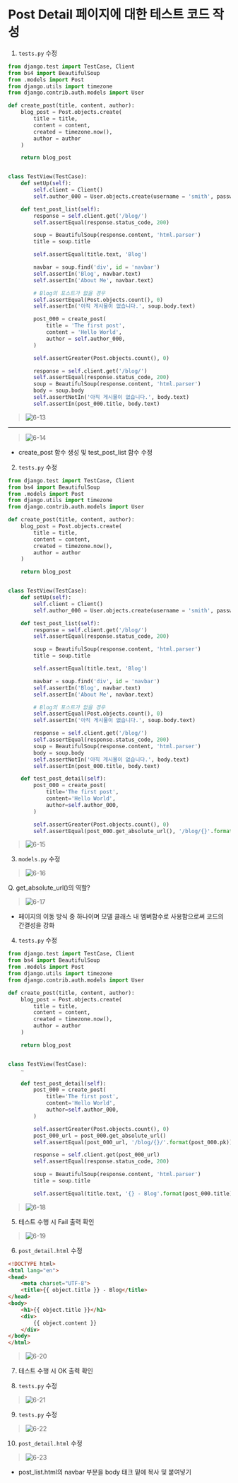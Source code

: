 # Post Detail 페이지에 대한 테스트 코드 작성
1. `tests.py` 수정  
~~~python
from django.test import TestCase, Client
from bs4 import BeautifulSoup
from .models import Post
from django.utils import timezone
from django.contrib.auth.models import User

def create_post(title, content, author):
    blog_post = Post.objects.create(
        title = title,
        content = content,
        created = timezone.now(),
        author = author
    )

    return blog_post


class TestView(TestCase):
    def setUp(self):
        self.client = Client()
        self.author_000 = User.objects.create(username = 'smith', password = 'nopassword')

    def test_post_list(self):
        response = self.client.get('/blog/')
        self.assertEqual(response.status_code, 200)

        soup = BeautifulSoup(response.content, 'html.parser')
        title = soup.title

        self.assertEqual(title.text, 'Blog')

        navbar = soup.find('div', id = 'navbar')
        self.assertIn('Blog', navbar.text)
        self.assertIn('About Me', navbar.text)

        # Blog의 포스트가 없을 경우
        self.assertEqual(Post.objects.count(), 0)
        self.assertIn('아직 게시물이 없습니다.', soup.body.text)

        post_000 = create_post(
            title = 'The first post',
            content = 'Hello World',
            author = self.author_000,
        )

        self.assertGreater(Post.objects.count(), 0)

        response = self.client.get('/blog/')
        self.assertEqual(response.status_code, 200)
        soup = BeautifulSoup(response.content, 'html.parser')
        body = soup.body
        self.assertNotIn('아직 게시물이 없습니다.', body.text)
        self.assertIn(post_000.title, body.text)
~~~
> ![6-13](https://user-images.githubusercontent.com/48504392/79629104-7613e100-8181-11ea-949f-bc3bac0b230e.png)  
___
> ![6-14](https://user-images.githubusercontent.com/48504392/79629105-76ac7780-8181-11ea-9ebc-a7ebbf3d7d05.png)  
- create_post 함수 생성 및 test_post_list 함수 수정  

2. `tests.py` 수정  
~~~python
from django.test import TestCase, Client
from bs4 import BeautifulSoup
from .models import Post
from django.utils import timezone
from django.contrib.auth.models import User

def create_post(title, content, author):
    blog_post = Post.objects.create(
        title = title,
        content = content,
        created = timezone.now(),
        author = author
    )

    return blog_post


class TestView(TestCase):
    def setUp(self):
        self.client = Client()
        self.author_000 = User.objects.create(username = 'smith', password = 'nopassword')

    def test_post_list(self):
        response = self.client.get('/blog/')
        self.assertEqual(response.status_code, 200)

        soup = BeautifulSoup(response.content, 'html.parser')
        title = soup.title

        self.assertEqual(title.text, 'Blog')

        navbar = soup.find('div', id = 'navbar')
        self.assertIn('Blog', navbar.text)
        self.assertIn('About Me', navbar.text)

        # Blog의 포스트가 없을 경우
        self.assertEqual(Post.objects.count(), 0)
        self.assertIn('아직 게시물이 없습니다.', soup.body.text)

        response = self.client.get('/blog/')
        self.assertEqual(response.status_code, 200)
        soup = BeautifulSoup(response.content, 'html.parser')
        body = soup.body
        self.assertNotIn('아직 게시물이 없습니다.', body.text)
        self.assertIn(post_000.title, body.text)

    def test_post_detail(self):
        post_000 = create_post(
            title='The first post',
            content='Hello World',
            author=self.author_000,
        )

        self.assertGreater(Post.objects.count(), 0)
        self.assertEqual(post_000.get_absolute_url(), '/blog/{}'.format(post_000.pk))
~~~
> ![6-15](https://user-images.githubusercontent.com/48504392/79629107-77450e00-8181-11ea-8b3a-8d64c70a5c29.png)  

3. `models.py` 수정  
> ![6-16](https://user-images.githubusercontent.com/48504392/79629108-77dda480-8181-11ea-92f1-0a38f6335262.png)  

Q. get_absolute_url()의 역할?  
> ![6-17](https://user-images.githubusercontent.com/48504392/79629110-78763b00-8181-11ea-881c-811ccd28304b.png)  

- 페이지의 이동 방식 중 하나이며 모델 클래스 내 멤버함수로 사용함으로써 코드의 간결성을 강화  

4. `tests.py` 수정  
~~~python
from django.test import TestCase, Client
from bs4 import BeautifulSoup
from .models import Post
from django.utils import timezone
from django.contrib.auth.models import User

def create_post(title, content, author):
    blog_post = Post.objects.create(
        title = title,
        content = content,
        created = timezone.now(),
        author = author
    )

    return blog_post


class TestView(TestCase):
    ~

    def test_post_detail(self):
        post_000 = create_post(
            title='The first post',
            content='Hello World',
            author=self.author_000,
        )

        self.assertGreater(Post.objects.count(), 0)
        post_000_url = post_000.get_absolute_url()
        self.assertEqual(post_000_url, '/blog/{}/'.format(post_000.pk))

        response = self.client.get(post_000_url)
        self.assertEqual(response.status_code, 200)

        soup = BeautifulSoup(response.content, 'html.parser')
        title = soup.title

        self.assertEqual(title.text, '{} - Blog'.format(post_000.title))
~~~
> ![6-18](https://user-images.githubusercontent.com/48504392/79629111-78763b00-8181-11ea-8bcd-f617ba4aaf19.png)  

5. 테스트 수행 시 Fail 출력 확인  
> ![6-19](https://user-images.githubusercontent.com/48504392/79629112-790ed180-8181-11ea-80da-af8540800cb7.png)  

6. `post_detail.html` 수정  
```html
<!DOCTYPE html>
<html lang="en">
<head>
    <meta charset="UTF-8">
    <title>{{ object.title }} - Blog</title>
</head>
<body>
    <h1>{{ object.title }}</h1>
    <div>
        {{ object.content }}
    </div>
</body>
</html>
```
> ![6-20](https://user-images.githubusercontent.com/48504392/79629114-79a76800-8181-11ea-8a7a-a466c7cd65a6.png)  

7. 테스트 수행 시 OK 출력 확인  

8. `tests.py` 수정  
> ![6-21](https://user-images.githubusercontent.com/48504392/79629115-7a3ffe80-8181-11ea-8272-0726cca09971.png)  

9. `tests.py` 수정  
> ![6-22](https://user-images.githubusercontent.com/48504392/79629116-7a3ffe80-8181-11ea-89ec-2d9cd76a5e4e.png)

10. `post_detail.html` 수정  
> ![6-23](https://user-images.githubusercontent.com/48504392/79629117-7ad89500-8181-11ea-922b-fbfb38f0afa0.png)

- post_list.html의 navbar 부분을 body 태크 밑에 복사 및 붙여넣기  
